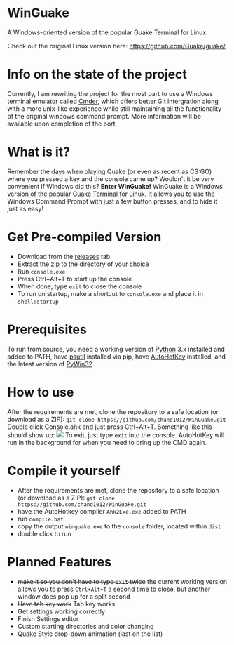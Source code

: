 # WinGuake
A Windows-oriented version of the popular Guake Terminal for Linux.

Check out the original Linux version here: https://github.com/Guake/guake/

# Info on the state of the project
Currently, I am rewriting the project for the most part to use a Windows terminal emulator called [Cmder](https://cmder.net/), which offers better Git intergration along with a more unix-like experience while still maintaining all the functionality of the original windows command prompt. More information will be available upon completion of the port.

# What is it?
Remember the days when playing Quake (or even as recent as CS:GO) where you pressed a key and the console came up? Wouldn't it be very convenient if Windows did this?
**Enter WinGuake!**
WinGuake is a Windows version of the popular [Guake Terminal](https://github.com/Guake/guake/) for Linux. It allows you to use the Windows Command Prompt with just a few button presses, and to hide it just as easy!

# Get Pre-compiled Version
- Download from the [releases](https://github.com/chand1012/winguake/releases) tab.
- Extract the zip to the directory of your choice
- Run `console.exe`
- Press Ctrl+Alt+T to start up the console
- When done, type `exit` to close the console
- To run on startup, make a shortcut to `console.exe` and place it in `shell:startup`

# Prerequisites
 To run from source, you need a working version of [Python](http://python.org) 3.x installed and added to PATH, have [psutil](https://github.com/giampaolo/psutil) installed via pip, have [AutoHotKey](https://autohotkey.com/) installed, and the latest version of [PyWin32](https://sourceforge.net/projects/pywin32/).

# How to use
After the requirements are met, clone the repository to a safe location (or download as a ZIP):
`git clone https://github.com/chand1012/WinGuake.git`
Double click Console.ahk and just press Ctrl+Alt+T. Something like this should show up:
![](https://i.imgur.com/LbEgJKY.png)
To exit, just type `exit` into the console. AutoHotKey will run in the background for when you need to bring up the CMD again.

# Compile it yourself
- After the requirements are met, clone the repository to a safe location (or download as a ZIP):
`git clone https://github.com/chand1012/WinGuake.git`
- have the AutoHotkey compiler `Ahk2Exe.exe` added to PATH
- run `compile.bat`
- copy the output `winguake.exe` to the `console` folder, located within `dist`
- double click to run

# Planned Features
- ~~make it so you don't have to type `exit` twice~~ the current working version allows you to press `Ctrl+Alt+T` a second time to close, but another window does pop up for a split second
- ~~Have tab key work~~ Tab key works
- Get settings working correctly
- Finish Settings editor
- Custom starting directories and color changing
- Quake Style drop-down animation (last on the list)
